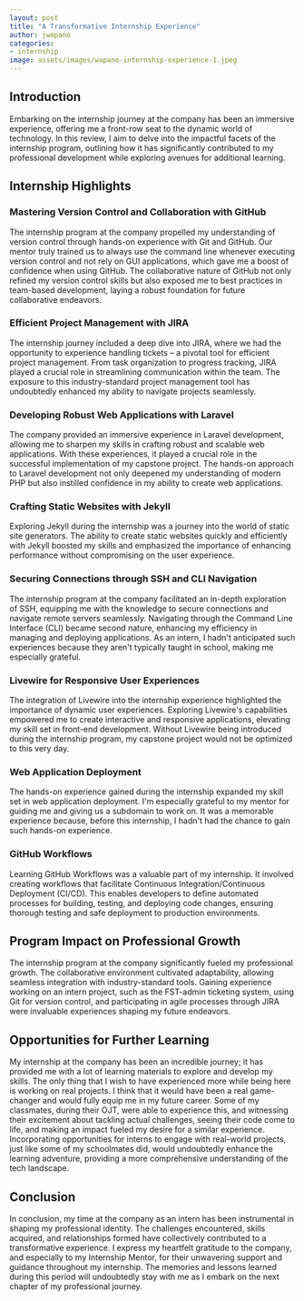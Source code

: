 ```yaml
---
layout: post
title: "A Transformative Internship Experience"
author: jwapano
categories: 
- internship
image: assets/images/wapano-internship-experience-1.jpeg
---
```


## Introduction
Embarking on the internship journey at the company has been an immersive experience, offering me a front-row seat to the dynamic world of technology. In this review, I aim to delve into the impactful facets of the internship program, outlining how it has significantly contributed to my professional development while exploring avenues for additional learning.

## Internship Highlights

### Mastering Version Control and Collaboration with GitHub
The internship program at the company propelled my understanding of version control through hands-on experience with Git and GitHub. Our mentor truly trained us to always use the command line whenever executing version control and not rely on GUI applications, which gave me a boost of confidence when using GitHub. The collaborative nature of GitHub not only refined my version control skills but also exposed me to best practices in team-based development, laying a robust foundation for future collaborative endeavors.

### Efficient Project Management with JIRA
The internship journey included a deep dive into JIRA, where we had the opportunity to experience handling tickets – a pivotal tool for efficient project management. From task organization to progress tracking, JIRA played a crucial role in streamlining communication within the team. The exposure to this industry-standard project management tool has undoubtedly enhanced my ability to navigate projects seamlessly.

### Developing Robust Web Applications with Laravel
The company provided an immersive experience in Laravel development, allowing me to sharpen my skills in crafting robust and scalable web applications. With these experiences, it played a crucial role in the successful implementation of my capstone project. The hands-on approach to Laravel development not only deepened my understanding of modern PHP but also instilled confidence in my ability to create web applications.

### Crafting Static Websites with Jekyll
Exploring Jekyll during the internship was a journey into the world of static site generators. The ability to create static websites quickly and efficiently with Jekyll boosted my skills and emphasized the importance of enhancing performance without compromising on the user experience.

### Securing Connections through SSH and CLI Navigation
The internship program at the company facilitated an in-depth exploration of SSH, equipping me with the knowledge to secure connections and navigate remote servers seamlessly. Navigating through the Command Line Interface (CLI) became second nature, enhancing my efficiency in managing and deploying applications. As an intern, I hadn't anticipated such experiences because they aren't typically taught in school, making me especially grateful.

### Livewire for Responsive User Experiences
The integration of Livewire into the internship experience highlighted the importance of dynamic user experiences. Exploring Livewire's capabilities empowered me to create interactive and responsive applications, elevating my skill set in front-end development. Without Livewire being introduced during the internship program, my capstone project would not be optimized to this very day.

### Web Application Deployment
The hands-on experience gained during the internship expanded my skill set in web application deployment. I'm especially grateful to my mentor for guiding me and giving us a subdomain to work on. It was a memorable experience because, before this internship, I hadn't had the chance to gain such hands-on experience.

### GitHub Workflows
Learning GitHub Workflows was a valuable part of my internship. It involved creating workflows that facilitate Continuous Integration/Continuous Deployment (CI/CD). This enables developers to define automated processes for building, testing, and deploying code changes, ensuring thorough testing and safe deployment to production environments.

## Program Impact on Professional Growth
The internship program at the company significantly fueled my professional growth. The collaborative environment cultivated adaptability, allowing seamless integration with industry-standard tools. Gaining experience working on an intern project, such as the FST-admin ticketing system, using Git for version control, and participating in agile processes through JIRA were invaluable experiences shaping my future endeavors.

## Opportunities for Further Learning
My internship at the company has been an incredible journey; it has provided me with a lot of learning materials to explore and develop my skills. The only thing that I wish to have experienced more while being here is working on real projects. I think that it would have been a real game-changer and would fully equip me in my future career. Some of my classmates, during their OJT, were able to experience this, and witnessing their excitement about tackling actual challenges, seeing their code come to life, and making an impact fueled my desire for a similar experience. Incorporating opportunities for interns to engage with real-world projects, just like some of my schoolmates did, would undoubtedly enhance the learning adventure, providing a more comprehensive understanding of the tech landscape.

## Conclusion
In conclusion, my time at the company as an intern has been instrumental in shaping my professional identity. The challenges encountered, skills acquired, and relationships formed have collectively contributed to a transformative experience. I express my heartfelt gratitude to the company, and especially to my Internship Mentor, for their unwavering support and guidance throughout my internship. The memories and lessons learned during this period will undoubtedly stay with me as I embark on the next chapter of my professional journey.
